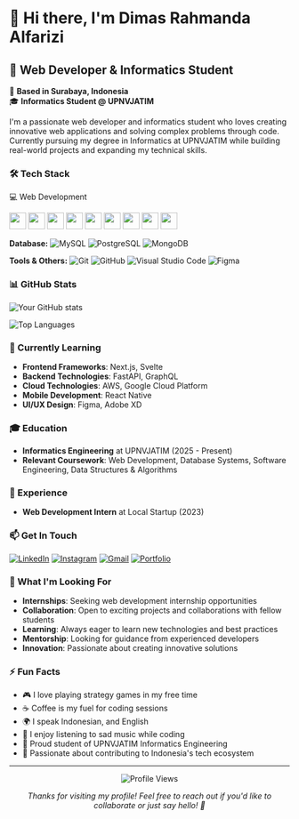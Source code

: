 # 👋 Hi there, I'm Dimas Rahmanda Alfarizi

## 🚀 Web Developer & Informatics Student

📍 **Based in Surabaya, Indonesia**  
🎓 **Informatics Student @ UPNVJATIM**

I'm a passionate web developer and informatics student who loves creating innovative web applications and solving complex problems through code. Currently pursuing my degree in Informatics at UPNVJATIM while building real-world projects and expanding my technical skills.

### 🛠️ Tech Stack

💻 Web Development

<p align="left"> 
<img src="https://img.shields.io/badge/Laravel-FF2D20?style=for-the-badge&logo=laravel&logoColor=white" height="30"/> 
<img src="https://img.shields.io/badge/PHP-777BB4?style=for-the-badge&logo=php&logoColor=white" height="30"/> 
<img src="https://img.shields.io/badge/HTML5-E34F26?style=for-the-badge&logo=html5&logoColor=white" height="30"/> 
<img src="https://img.shields.io/badge/CSS3-1572B6?style=for-the-badge&logo=css3&logoColor=white" height="30"/> 
<img src="https://img.shields.io/badge/JavaScript-F7DF1E?style=for-the-badge&logo=javascript&logoColor=black" height="30"/> 
<img src="https://img.shields.io/badge/Vue.js-4FC08D?style=for-the-badge&logo=vue.js&logoColor=white" height="30"/> 
<img src="https://img.shields.io/badge/React%20Native-61DAFB?style=for-the-badge&logo=react&logoColor=black" height="30"/> 
<img src="https://img.shields.io/badge/TailwindCSS-38B2AC?style=for-the-badge&logo=tailwind-css&logoColor=white" height="30"/> 
<img src="https://img.shields.io/badge/Bootstrap-563D7C?style=for-the-badge&logo=bootstrap&logoColor=white" height="30"/> 
</p>

**Database:**
![MySQL](https://img.shields.io/badge/MySQL-4479A1?style=for-the-badge&logo=mysql&logoColor=white)
![PostgreSQL](https://img.shields.io/badge/PostgreSQL-316192?style=for-the-badge&logo=postgresql&logoColor=white)
![MongoDB](https://img.shields.io/badge/MongoDB-4EA94B?style=for-the-badge&logo=mongodb&logoColor=white)

**Tools & Others:**
![Git](https://img.shields.io/badge/Git-F05032?style=for-the-badge&logo=git&logoColor=white)
![GitHub](https://img.shields.io/badge/GitHub-100000?style=for-the-badge&logo=github&logoColor=white)
![Visual Studio Code](https://img.shields.io/badge/Visual_Studio_Code-007ACC?style=for-the-badge&logo=visual-studio-code&logoColor=white)
![Figma](https://img.shields.io/badge/Figma-F24E1E?style=for-the-badge&logo=figma&logoColor=white)

### 📊 GitHub Stats

![Your GitHub stats](https://github-readme-stats.vercel.app/api?username=dimasrahmandaalfarizi&show_icons=true&theme=radical)

![Top Languages](https://github-readme-stats.vercel.app/api/top-langs/?username=dimasrahmandaalfarizi&layout=compact&theme=radical)

### 🌱 Currently Learning

- **Frontend Frameworks**: Next.js, Svelte
- **Backend Technologies**: FastAPI, GraphQL
- **Cloud Technologies**: AWS, Google Cloud Platform
- **Mobile Development**: React Native
- **UI/UX Design**: Figma, Adobe XD

### 🎓 Education

- **Informatics Engineering** at UPNVJATIM (2025 - Present)
- **Relevant Coursework**: Web Development, Database Systems, Software Engineering, Data Structures & Algorithms

### 💼 Experience

- **Web Development Intern** at Local Startup (2023)

### 📫 Get In Touch

[![LinkedIn](https://img.shields.io/badge/LinkedIn-0077B5?style=for-the-badge&logo=linkedin&logoColor=white)](https://linkedin.com/in/dimasrahmandaalfarizi)
[![Instagram](https://img.shields.io/badge/Instagram-E4405F?style=for-the-badge&logo=instagram&logoColor=white)](https://www.instagram.com/dmsrah)
[![Gmail](https://img.shields.io/badge/Gmail-D14836?style=for-the-badge&logo=gmail&logoColor=white)](mailto:dimas.alfarizi@email.com)
[![Portfolio](https://img.shields.io/badge/Portfolio-000000?style=for-the-badge&logo=About.me&logoColor=white)](https://dimasalfarizi.dev)

### 🎯 What I'm Looking For

- **Internships**: Seeking web development internship opportunities
- **Collaboration**: Open to exciting projects and collaborations with fellow students
- **Learning**: Always eager to learn new technologies and best practices
- **Mentorship**: Looking for guidance from experienced developers
- **Innovation**: Passionate about creating innovative solutions

### ⚡ Fun Facts

- 🎮 I love playing strategy games in my free time
- ☕ Coffee is my fuel for coding sessions
- 🌍 I speak Indonesian, and English
- 🎵 I enjoy listening to sad music while coding
- 🏫 Proud student of UPNVJATIM Informatics Engineering
- 🌟 Passionate about contributing to Indonesia's tech ecosystem

---

<div align="center">
  <img src="https://komarev.com/ghpvc/?username=dimasrahmandaalfarizi&style=flat-square&color=blue" alt="Profile Views" />
  
  *Thanks for visiting my profile! Feel free to reach out if you'd like to collaborate or just say hello! 👋*
</div>
